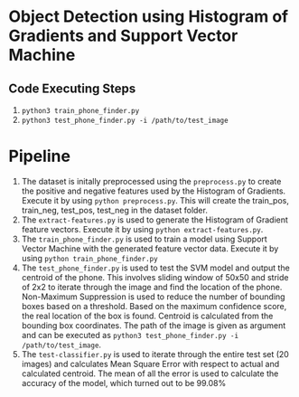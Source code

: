# Object Detection using Histogram of Gradients and Support Vector Machine

## Code Executing Steps

1. `python3 train_phone_finder.py`
2. `python3 test_phone_finder.py -i /path/to/test_image`

# Pipeline

1. The dataset is initally preprocessed using the `preprocess.py` to create the positive and negative features used by the Histogram of Gradients. Execute it by using `python preprocess.py`. This will create the train_pos, train_neg, test_pos, test_neg in the dataset folder.
2. The `extract-features.py` is used to generate the Histogram of Gradient feature vectors. Execute it by using `python extract-features.py`.
3. The `train_phone_finder.py` is used to train a model using Support Vector Machine with the generated feature vector data. Execute it by using `python train_phone_finder.py`
4. The `test_phone_finder.py` is used to test the SVM model and output the centroid of the phone. This involves sliding window of 50x50 and stride of 2x2 to iterate through the image and find the location of the phone. Non-Maximum Suppression is used to reduce the number of bounding boxes based on a threshold. Based on the maximum confidence score, the real location of the box is found. Centroid is calculated from the bounding box coordinates. The path of the image is given as argument and can be executed as `python3 test_phone_finder.py -i /path/to/test_image`.
5. The `test-classifier.py` is used to iterate through the entire test set (20 images) and calculates Mean Square Error with respect to actual and calculated centroid. The mean of all the error is used to calculate the accuracy of the model, which turned out to be
   99.08%
